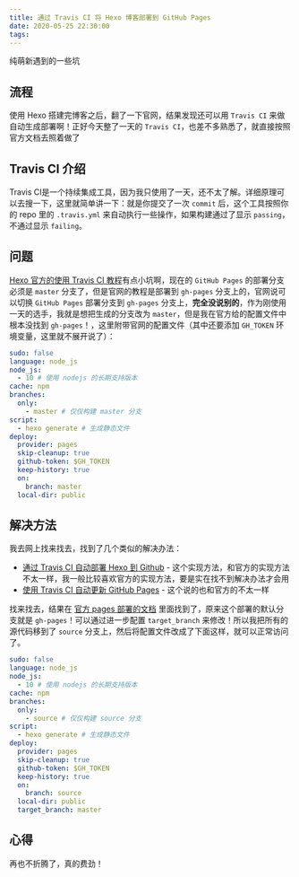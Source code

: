 ```yaml
---
title: 通过 Travis CI 将 Hexo 博客部署到 GitHub Pages
date: 2020-05-25 22:30:00
tags:
---
```


纯萌新遇到的一些坑
<!--more-->

## 流程

使用 Hexo 搭建完博客之后，翻了一下官网，结果发现还可以用 `Travis CI` 来做自动生成部署啊！正好今天整了一天的 `Travis CI`，也差不多熟悉了，就直接按照官方文档去照着做了

## Travis CI 介绍

Travis CI是一个持续集成工具，因为我只使用了一天，还不太了解。详细原理可以去搜一下，这里就简单讲一下：就是你提交了一次 `commit` 后，这个工具按照你的 repo 里的 `.travis.yml` 来自动执行一些操作，如果构建通过了显示 `passing`，不通过显示 `failing`。

## 问题

[Hexo 官方的使用 Travis CI 教程](https://hexo.io/zh-cn/docs/github-pages)有点小坑啊，现在的 `GitHub Pages` 的部署分支必须是 `master` 分支了，但是官网的教程是部署到 `gh-pages` 分支上的，官网说可以切换 `GitHub Pages` 部署分支到 `gh-pages` 分支上，**完全没说别的**，作为刚使用一天的选手，我就是想把生成的分支改为 `master`，但是我在官方给的配置文件中根本没找到 `gh-pages`！，这里附带官网的配置文件（其中还要添加 `GH_TOKEN` 环境变量，这里就不展开说了）：

```yaml
sudo: false
language: node_js
node_js:
  - 10 # 使用 nodejs 的长期支持版本
cache: npm
branches:
  only:
    - master # 仅仅构建 master 分支
script:
  - hexo generate # 生成静态文件
deploy:
  provider: pages
  skip-cleanup: true
  github-token: $GH_TOKEN
  keep-history: true
  on:
    branch: master
  local-dir: public
```

## 解决方法

我去网上找来找去，找到了几个类似的解决办法：

- [通过 Travis CI 自动部署 Hexo 到 Github](https://garryshield.github.io/2019/04/08/travis-ci/) - 这个实现方法，和官方的实现方法不太一样，我一般比较喜欢官方的实现方法，要是实在找不到解决办法才会用
- [使用 Travis CI 自动更新 GitHub Pages](https://notes.iissnan.com/2016/publishing-github-pages-with-travis-ci/) - 这个说的也和官方的不太一样

找来找去，结果在 [官方 pages 部署的文档](https://docs.travis-ci.com/user/deployment/pages/) 里面找到了，原来这个部署的默认分支就是 `gh-pages`！可以通过进一步配置 `target_branch` 来修改！所以我把所有的源代码移到了 `source` 分支上，然后将配置文件改成了下面这样，就可以正常访问了。

```yaml
sudo: false
language: node_js
node_js:
  - 10 # 使用 nodejs 的长期支持版本
cache: npm
branches:
  only:
    - source # 仅仅构建 source 分支
script:
  - hexo generate # 生成静态文件
deploy:
  provider: pages
  skip-cleanup: true
  github-token: $GH_TOKEN
  keep-history: true
  on:
    branch: source
  local-dir: public
  target_branch: master
```

## 心得

再也不折腾了，真的费劲！
